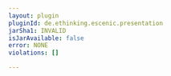 ```yaml
---
layout: plugin
pluginId: de.ethinking.escenic.presentation
jarSha1: INVALID
isJarAvailable: false
error: NONE
violations: []

---
```

